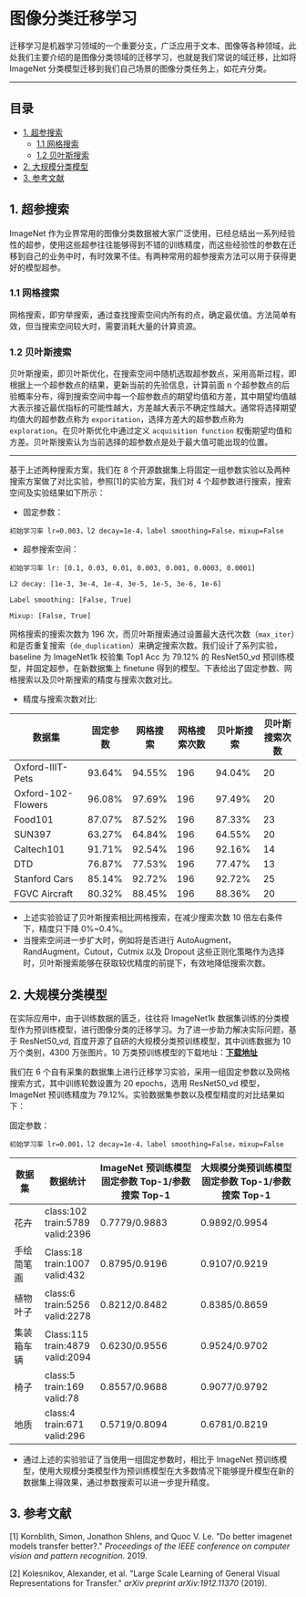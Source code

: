 # 图像分类迁移学习
迁移学习是机器学习领域的一个重要分支，广泛应用于文本、图像等各种领域，此处我们主要介绍的是图像分类领域的迁移学习，也就是我们常说的域迁移，比如将 ImageNet 分类模型迁移到我们自己场景的图像分类任务上，如花卉分类。

----------

## 目录

* [1. 超参搜索](#1)
  * [1.1 网格搜索](#1.1)
  * [1.2 贝叶斯搜索](#1.2)
* [2. 大规模分类模型](#2)
* [3. 参考文献](#3)

<a name='1'></a>

## 1. 超参搜索

ImageNet 作为业界常用的图像分类数据被大家广泛使用，已经总结出一系列经验性的超参，使用这些超参往往能够得到不错的训练精度，而这些经验性的参数在迁移到自己的业务中时，有时效果不佳。有两种常用的超参搜索方法可以用于获得更好的模型超参。

<a name='1.1'></a>

### 1.1 网格搜索

网格搜索，即穷举搜索，通过查找搜索空间内所有的点，确定最优值。方法简单有效，但当搜索空间较大时，需要消耗大量的计算资源。

<a name='1.2'></a>

### 1.2 贝叶斯搜索

贝叶斯搜索，即贝叶斯优化，在搜索空间中随机选取超参数点，采用高斯过程，即根据上一个超参数点的结果，更新当前的先验信息，计算前面 n 个超参数点的后验概率分布，得到搜索空间中每一个超参数点的期望均值和方差，其中期望均值越大表示接近最优指标的可能性越大，方差越大表示不确定性越大。通常将选择期望均值大的超参数点称为 `exporitation`，选择方差大的超参数点称为 `exploration`。在贝叶斯优化中通过定义 `acquisition function` 权衡期望均值和方差。贝叶斯搜索认为当前选择的超参数点是处于最大值可能出现的位置。

------

基于上述两种搜索方案，我们在 8 个开源数据集上将固定一组参数实验以及两种搜索方案做了对比实验，参照[1]的实验方案，我们对 4 个超参数进行搜索，搜索空间及实验结果如下所示：

- 固定参数：

```
初始学习率 lr=0.003，l2 decay=1e-4，label smoothing=False，mixup=False
```

- 超参搜索空间：

```
初始学习率 lr: [0.1, 0.03, 0.01, 0.003, 0.001, 0.0003, 0.0001]

L2 decay: [1e-3, 3e-4, 1e-4, 3e-5, 1e-5, 3e-6, 1e-6]

Label smoothing: [False, True]

Mixup: [False, True]
```

网格搜索的搜索次数为 196 次，而贝叶斯搜索通过设置最大迭代次数（`max_iter`）和是否重复搜索（`de_duplication`）来确定搜索次数。我们设计了系列实验，baseline 为 ImageNet1k 校验集 Top1 Acc 为 79.12% 的 ResNet50_vd 预训练模型，并固定超参，在新数据集上 finetune 得到的模型。下表给出了固定参数、网格搜索以及贝叶斯搜索的精度与搜索次数对比。

- 精度与搜索次数对比:

| 数据集             | 固定参数 | 网格搜索 | 网格搜索次数 | 贝叶斯搜索 | 贝叶斯搜索次数|
| ------------------ | -------- | -------- | -------- | -------- | ---------- |
| Oxford-IIIT-Pets   | 93.64%   | 94.55%   | 196 | 94.04%     | 20         |
| Oxford-102-Flowers | 96.08%   | 97.69%   | 196 |  97.49%     | 20         |
| Food101            | 87.07%   | 87.52%   | 196 |  87.33%     | 23         |
| SUN397             | 63.27%   | 64.84%   | 196 |  64.55%     | 20         |
| Caltech101         | 91.71%   | 92.54%   | 196 |  92.16%     | 14         |
| DTD                | 76.87%   | 77.53%   | 196 |  77.47%     | 13         |
| Stanford Cars      | 85.14%   | 92.72%   | 196 |  92.72%     | 25         |
| FGVC Aircraft      | 80.32%   | 88.45%   | 196 |  88.36%     | 20         |


- 上述实验验证了贝叶斯搜索相比网格搜索，在减少搜索次数 10 倍左右条件下，精度只下降 0%~0.4%。
- 当搜索空间进一步扩大时，例如将是否进行 AutoAugment，RandAugment，Cutout，Cutmix 以及 Dropout 这些正则化策略作为选择时，贝叶斯搜索能够在获取较优精度的前提下，有效地降低搜索次数。

<a name='2'></a>

## 2. 大规模分类模型

在实际应用中，由于训练数据的匮乏，往往将 ImageNet1k 数据集训练的分类模型作为预训练模型，进行图像分类的迁移学习。为了进一步助力解决实际问题，基于 ResNet50_vd, 百度开源了自研的大规模分类预训练模型，其中训练数据为 10 万个类别，4300 万张图片。10 万类预训练模型的下载地址：[**下载地址**](https://paddle-imagenet-models-name.bj.bcebos.com/dygraph/legendary_models/ResNet50_vd_10w_pretrained.pdparams)

我们在 6 个自有采集的数据集上进行迁移学习实验，采用一组固定参数以及网格搜索方式，其中训练轮数设置为 20 epochs，选用 ResNet50_vd 模型，ImageNet 预训练精度为 79.12%。实验数据集参数以及模型精度的对比结果如下：

固定参数：

```
初始学习率 lr=0.001，l2 decay=1e-4，label smoothing=False，mixup=False
```

| 数据集          | 数据统计                                  | **ImageNet 预训练模型 <br />固定参数 Top-1/参数搜索 Top-1** | **大规模分类预训练模型<br />固定参数 Top-1/参数搜索 Top-1** |
| --------------- | ----------------------------------------- | -------------------------------------------------------- | --------------------------------------------------------- |
| 花卉         | class:102<br />train:5789<br />valid:2396 | 0.7779/0.9883                                            | 0.9892/0.9954                                             |
| 手绘简笔画   | Class:18<br />train:1007<br />valid:432   | 0.8795/0.9196                                            | 0.9107/0.9219                                             |
| 植物叶子     | class:6<br />train:5256<br />valid:2278   | 0.8212/0.8482                                            | 0.8385/0.8659                                             |
| 集装箱车辆   | Class:115<br />train:4879<br />valid:2094 | 0.6230/0.9556                                            | 0.9524/0.9702                                             |
| 椅子         | class:5<br />train:169<br />valid:78      | 0.8557/0.9688                                            | 0.9077/0.9792                                             |
| 地质         | class:4<br />train:671<br />valid:296     | 0.5719/0.8094                                            | 0.6781/0.8219                                             |

- 通过上述的实验验证了当使用一组固定参数时，相比于 ImageNet 预训练模型，使用大规模分类模型作为预训练模型在大多数情况下能够提升模型在新的数据集上得效果，通过参数搜索可以进一步提升精度。

<a name='3'></a>
## 3. 参考文献

[1] Kornblith, Simon, Jonathon Shlens, and Quoc V. Le. "Do better imagenet models transfer better?." *Proceedings of the IEEE conference on computer vision and pattern recognition*. 2019.

[2] Kolesnikov, Alexander, et al. "Large Scale Learning of General Visual Representations for Transfer." *arXiv preprint arXiv:1912.11370* (2019).

